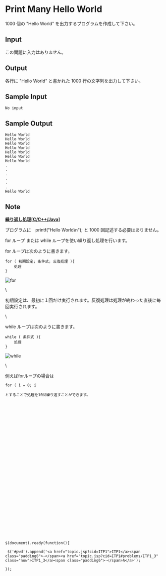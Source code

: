 Print Many Hello World
======================

1000 個の "Hello World" を出力するプログラムを作成して下さい。

Input
-----

この問題に入力はありません。

Output
------

各行に "Hello World" と書かれた 1000 行の文字列を出力して下さい。

Sample Input
------------

    No input

Sample Output
-------------

    Hello World
    Hello World
    Hello World
    Hello World
    Hello World
    Hello World
    Hello World
    .
    .
    .
    .
    .
    .
    Hello World

Note
----

**[繰り返し処理[C/C++/Java]](javascript:void(0))**

プログラムに　printf("Hello World\\n"); と 1000
回記述する必要はありません。

for ループ または while ループを使い繰り返し処理を行います。

for ループは次のように書きます。

    for ( 初期設定; 条件式; 反復処理 ){
        処理
    }

![for](TEXT_IMAGE/08_05_for.png)

\

初期設定は、最初に１回だけ実行されます。反復処理は処理が終わった直後に毎回実行されます。

\

while ループは次のように書きます。

    while ( 条件式 ){
        処理
    }

![while](TEXT_IMAGE/08_04_while.png)

\

例えばforループの場合は

    for ( i = 0; i 

    とすることで処理を10回繰り返すことができます。







                    

              
                       

               

               
               

               

                       
                       

            
             
            
          
        






    $(document).ready(function(){
     
     $('#pwd').append('<a href="topic.jsp?cid=ITP1">ITP1</a><span class="padding6">-</span><a href="topic.jsp?cid=ITP1#problems/ITP1_3" class="now">ITP1_3</a><span class="padding6">-</span>A</a>');
     
    });






